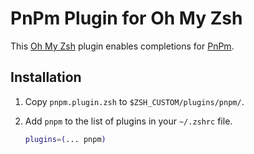 # PnPm Plugin for Oh My Zsh

This [Oh My Zsh](https://ohmyz.sh) plugin enables completions for [PnPm](https://pnpm.io).

## Installation

1. Copy `pnpm.plugin.zsh` to `$ZSH_CUSTOM/plugins/pnpm/`.
2. Add `pnpm` to the list of plugins in your `~/.zshrc` file.

    ```bash
    plugins=(... pnpm)
    ```

